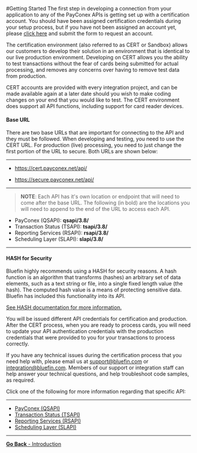 #Getting Started
The first step in developing a connection from your application to any of the PayConex APIs is getting
set up with a certification account. You should have been assigned certification credentials during your
setup process, but if you have not been assigned an account yet, please [click here](https://www.bluefin.com/solutions/integrated-payments-isv/sandbox-account/) and submit the form to request an account. 

The certification environment (also referred to as CERT or Sandbox) allows our customers to develop their solution
in an environment that is identical to our live production environment. Developing on CERT allows you
the ability to test transactions without the fear of cards being submitted for actual processing, and
removes any concerns over having to remove test data from production.

CERT accounts are provided with every integration project, and can be made available again at a later
date should you wish to make coding changes on your end that you would like to test. The CERT
environment does support all API functions, including support for card reader devices.

#### Base URL
There are two base URLs that are important for connecting to the API and they must be followed. When developing and testing,
you need to use the CERT URL. For production (live) processing, you need to just change the first portion
of the URL to secure. Both URLs are shown below:

-----

* https://cert.payconex.net/api/

* https://secure.payconex.net/api/

-----

>**NOTE**: Each API has it's own location or endpoint that will need to come after the base URL. The following (in bold) are the locations you will need to append to the end of the URL to access each API. 
* PayConex (QSAPI): **qsapi/3.8/**
* Transaction Status (TSAPI): **tsapi/3.8/**
* Reporting Services (RSAPI): **rsapi/3.8/**
* Scheduling Layer (SLAPI): **slapi/3.8/**

-----

#### HASH for Security

Bluefin highly recommends using a HASH for security reasons. A hash function is an algorithm that
transforms (hashes) an arbitrary set of data elements, such as a text string or file, into a single fixed
length value (the hash). The computed hash value is a means of protecting sensitive data. Bluefin has
included this functionality into its API.

[See HASH documentation for more information.](HASH-Authentication)


You will be issued different API credentials for certification and production. After the CERT process,
when you are ready to process cards, you will need to update your API authentication credentials with
the production credentials that were provided to you for your transactions to process correctly.

If you have any technical issues during the certification process that you need help with, please email us
at support@bluefin.com or integration@bluefin.com. Members of our support or integration staff can help answer 
your technical questions, and help troubleshoot code samples, as required.

Click one of the following for more information regarding that specific API:

-----

* [PayConex (QSAPI)](PayConex/README.md)
* [Transaction Status (TSAPI)](Transaction-Status/README.md)
* [Reporting Services (RSAPI)](Reporting-Services/README.md)
* [Scheduling Layer (SLAPI)](Scheduling-Layer/README.md)

-----

[**Go Back** - Introduction](README.md)

